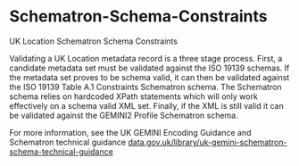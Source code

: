 Schematron-Schema-Constraints
=============================

UK Location Schematron Schema Constraints

Validating a UK Location metadata record is a three stage process. First, a candidate metadata set must be validated against the ISO 19139 schemas. If the metadata set proves to be schema valid, it can then be validated against the ISO 19139 Table A.1 Constraints Schematron schema. The Schematron schema relies on hardcoded XPath statements which will only work effectively on a schema valid XML set. Finally, if the XML is still valid it can be validated against the GEMINI2 Profile Schematron schema.

For more information, see the UK GEMINI Encoding Guidance and Schematron technical guidance [data.gov.uk/library/uk-gemini-schematron-schema-technical-guidance](http://data.gov.uk/library/uk-gemini-schematron-schema-technical-guidance)
